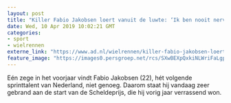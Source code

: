 ```yaml
---
layout: post
title: "Killer Fabio Jakobsen loert vanuit de luwte: ‘Ik ben nooit nerveus’"
date: Wed, 10 Apr 2019 10:02:21 GMT
categories: 
- sport 
- wielrennen 
externe_link: "https://www.ad.nl/wielrennen/killer-fabio-jakobsen-loert-vanuit-de-luwte-ik-ben-nooit-nerveus~a02a39dd/"
feature_image: "https://images0.persgroep.net/rcs/SXwBEXpQxkiNLWriFaLgp-8hGlQ/diocontent/145161781/_fitwidth/400/?appId=21791a8992982cd8da851550a453bd7f&quality=0.7"
---
```


Eén zege in het voorjaar vindt Fabio Jakobsen (22), hét volgende sprinttalent van Nederland, niet genoeg. Daarom staat hij vandaag zeer gebrand aan de start van de Scheldeprijs, die hij vorig jaar verrassend won.
